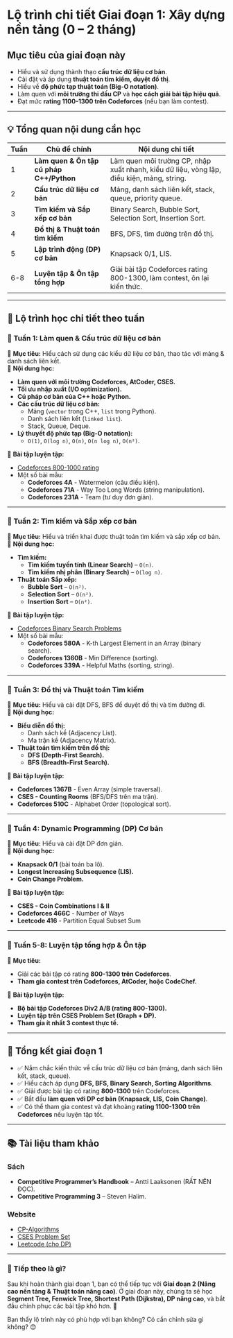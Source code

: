 # **Lộ trình chi tiết Giai đoạn 1: Xây dựng nền tảng (0 – 2 tháng)**  

## **Mục tiêu của giai đoạn này**  
- Hiểu và sử dụng thành thạo **cấu trúc dữ liệu cơ bản**.  
- Cài đặt và áp dụng **thuật toán tìm kiếm, duyệt đồ thị**.  
- Hiểu về **độ phức tạp thuật toán (Big-O notation)**.  
- Làm quen với **môi trường thi đấu CP** và **học cách giải bài tập hiệu quả**.  
- Đạt mức **rating 1100-1300 trên Codeforces** (nếu bạn làm contest).  

---

## **💡 Tổng quan nội dung cần học**
| Tuần | Chủ đề chính | Nội dung chi tiết |  
|------|-------------|------------------|  
| 1 | **Làm quen & Ôn tập cú pháp C++/Python** | Làm quen môi trường CP, nhập xuất nhanh, kiểu dữ liệu, vòng lặp, điều kiện, mảng, string. |  
| 2 | **Cấu trúc dữ liệu cơ bản** | Mảng, danh sách liên kết, stack, queue, priority queue. |  
| 3 | **Tìm kiếm và Sắp xếp cơ bản** | Binary Search, Bubble Sort, Selection Sort, Insertion Sort. |  
| 4 | **Đồ thị & Thuật toán tìm kiếm** | BFS, DFS, tìm đường trên đồ thị. |  
| 5 | **Lập trình động (DP) cơ bản** | Knapsack 0/1, LIS. |  
| 6-8 | **Luyện tập & Ôn tập tổng hợp** | Giải bài tập Codeforces rating 800-1300, làm contest, ôn lại kiến thức. |  

---

## **📅 Lộ trình học chi tiết theo tuần**
### **📌 Tuần 1: Làm quen & Cấu trúc dữ liệu cơ bản**
🔹 **Mục tiêu:** Hiểu cách sử dụng các kiểu dữ liệu cơ bản, thao tác với mảng & danh sách liên kết.  
🔹 **Nội dung học:**
- **Làm quen với môi trường Codeforces, AtCoder, CSES.**
- **Tối ưu nhập xuất (I/O optimization).**
- **Cú pháp cơ bản của C++ hoặc Python.**
- **Các cấu trúc dữ liệu cơ bản:**  
  - Mảng (`vector` trong C++, `list` trong Python).  
  - Danh sách liên kết (`linked list`).  
  - Stack, Queue, Deque.  
- **Lý thuyết độ phức tạp (Big-O notation):**  
  - `O(1)`, `O(log n)`, `O(n)`, `O(n log n)`, `O(n²)`.  

🔹 **Bài tập luyện tập:**  
- [Codeforces 800-1000 rating](https://codeforces.com/problemset?order=BY_RATING_ASC)  
- Một số bài mẫu:  
  - **Codeforces 4A** - Watermelon (câu điều kiện).  
  - **Codeforces 71A** - Way Too Long Words (string manipulation).  
  - **Codeforces 231A** - Team (tư duy đơn giản).  

---

### **📌 Tuần 2: Tìm kiếm và Sắp xếp cơ bản**
🔹 **Mục tiêu:** Hiểu và triển khai được thuật toán tìm kiếm và sắp xếp cơ bản.  
🔹 **Nội dung học:**  
- **Tìm kiếm:**
  - **Tìm kiếm tuyến tính (Linear Search)** – `O(n)`.  
  - **Tìm kiếm nhị phân (Binary Search)** – `O(log n)`.  
- **Thuật toán Sắp xếp:**
  - **Bubble Sort** – `O(n²)`.  
  - **Selection Sort** – `O(n²)`.  
  - **Insertion Sort** – `O(n²)`.  

🔹 **Bài tập luyện tập:**  
- [Codeforces Binary Search Problems](https://codeforces.com/problemset?tags=binary%20search)  
- Một số bài mẫu:  
  - **Codeforces 580A** - K-th Largest Element in an Array (binary search).  
  - **Codeforces 1360B** - Min Difference (sorting).  
  - **Codeforces 339A** - Helpful Maths (sorting, string).  

---

### **📌 Tuần 3: Đồ thị và Thuật toán Tìm kiếm**
🔹 **Mục tiêu:** Hiểu và cài đặt DFS, BFS để duyệt đồ thị và tìm đường đi.  
🔹 **Nội dung học:**  
- **Biểu diễn đồ thị:**  
  - Danh sách kề (Adjacency List).  
  - Ma trận kề (Adjacency Matrix).  
- **Thuật toán tìm kiếm trên đồ thị:**  
  - **DFS (Depth-First Search).**  
  - **BFS (Breadth-First Search).**  

🔹 **Bài tập luyện tập:**  
- **Codeforces 1367B** - Even Array (simple traversal).  
- **CSES - Counting Rooms** (BFS/DFS trên ma trận).  
- **Codeforces 510C** - Alphabet Order (topological sort).  

---

### **📌 Tuần 4: Dynamic Programming (DP) Cơ bản**
🔹 **Mục tiêu:** Hiểu và cài đặt DP đơn giản.  
🔹 **Nội dung học:**  
- **Knapsack 0/1** (bài toán ba lô).  
- **Longest Increasing Subsequence (LIS).**  
- **Coin Change Problem.**  

🔹 **Bài tập luyện tập:**  
- **CSES - Coin Combinations I & II**  
- **Codeforces 466C** - Number of Ways  
- **Leetcode 416** - Partition Equal Subset Sum  

---

### **📌 Tuần 5-8: Luyện tập tổng hợp & Ôn tập**
🔹 **Mục tiêu:**  
- Giải các bài tập có rating **800-1300 trên Codeforces**.  
- **Tham gia contest trên Codeforces, AtCoder, hoặc CodeChef.**  

🔹 **Bài tập luyện tập:**  
- **Bộ bài tập Codeforces Div2 A/B (rating 800-1300).**  
- **Luyện tập trên CSES Problem Set (Graph + DP).**  
- **Tham gia ít nhất 3 contest thực tế.**  

---

## **📌 Tổng kết giai đoạn 1**
- ✅ Nắm chắc kiến thức về cấu trúc dữ liệu cơ bản (mảng, danh sách liên kết, stack, queue).  
- ✅ Hiểu cách áp dụng **DFS, BFS, Binary Search, Sorting Algorithms**.  
- ✅ Giải được bài tập có rating **800-1300** trên Codeforces.  
- ✅ Bắt đầu **làm quen với DP cơ bản (Knapsack, LIS, Coin Change)**.  
- ✅ Có thể tham gia contest và đạt khoảng **rating 1100-1300 trên Codeforces** nếu luyện tập tốt.  

---

## **📚 Tài liệu tham khảo**
### **Sách**
- **Competitive Programmer’s Handbook** – Antti Laaksonen (RẤT NÊN ĐỌC).  
- **Competitive Programming 3** – Steven Halim.  

### **Website**
- [CP-Algorithms](https://cp-algorithms.com/)  
- [CSES Problem Set](https://cses.fi/problemset/)  
- [Leetcode (cho DP)](https://leetcode.com/)  

---

### **📌 Tiếp theo là gì?**
Sau khi hoàn thành giai đoạn 1, bạn có thể tiếp tục với **Giai đoạn 2 (Nâng cao nền tảng & Thuật toán nâng cao)**. Ở giai đoạn này, chúng ta sẽ học **Segment Tree, Fenwick Tree, Shortest Path (Dijkstra), DP nâng cao**, và bắt đầu chinh phục các bài tập khó hơn. 🚀  

Bạn thấy lộ trình này có phù hợp với bạn không? Có cần chỉnh sửa gì không? 😊